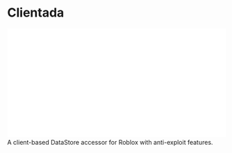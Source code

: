 # Clientada
<img src='clientadalogo.png'>
A client-based DataStore accessor for Roblox with anti-exploit features.
